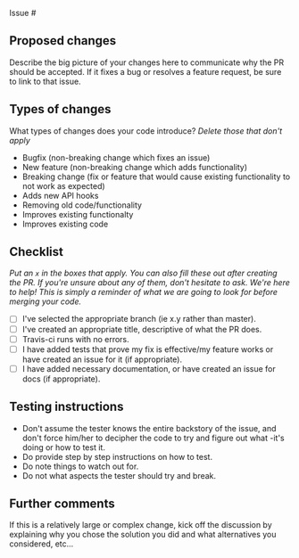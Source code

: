 Issue #

## Proposed changes

Describe the big picture of your changes here to communicate why the PR should be accepted. If it fixes a bug or resolves a feature request, be sure to link to that issue.

## Types of changes

What types of changes does your code introduce?
_Delete those that don't apply_

- Bugfix (non-breaking change which fixes an issue)
- New feature (non-breaking change which adds functionality)
- Breaking change (fix or feature that would cause existing functionality to not work as expected)
- Adds new API hooks
- Removing old code/functionality
- Improves existing functionalty
- Improves existing code

## Checklist

_Put an `x` in the boxes that apply. You can also fill these out after creating the PR. If you're unsure about any of them, don't hesitate to ask. We're here to help! This is simply a reminder of what we are going to look for before merging your code._

- [ ] I've selected the appropriate branch (ie x.y rather than master).
- [ ] I've created an appropriate title, descriptive of what the PR does.
- [ ] Travis-ci runs with no errors.
- [ ] I have added tests that prove my fix is effective/my feature works or have created an issue for it (if appropriate).
- [ ] I have added necessary documentation, or have created an issue for docs (if appropriate).

## Testing instructions
- Don't assume the tester knows the entire backstory of the issue, and don't force him/her to decipher the code to try and figure out what -it's doing or how to test it.
- Do provide step by step instructions on how to test. 
- Do note things to watch out for.
- Do not what aspects the tester should try and break.

## Further comments

If this is a relatively large or complex change, kick off the discussion by explaining why you chose the solution you did and what alternatives you considered, etc...
